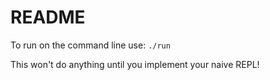 # README
To run on the command line use:
`./run`

This won't do anything until you implement your naive REPL!

